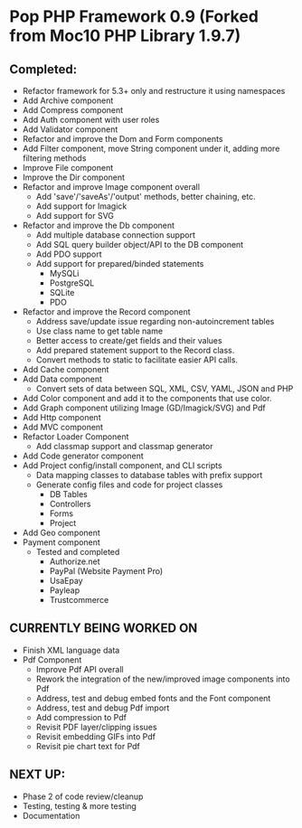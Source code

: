 Pop PHP Framework 0.9 (Forked from Moc10 PHP Library 1.9.7)
===========================================================

Completed:
----------
* Refactor framework for 5.3+ only and restructure it using namespaces
* Add Archive component
* Add Compress component
* Add Auth component with user roles
* Add Validator component
* Refactor and improve the Dom and Form components
* Add Filter component, move String component under it, adding more filtering methods
* Improve File component
* Improve the Dir component
* Refactor and improve Image component overall
    - Add 'save'/'saveAs'/'output' methods, better chaining, etc.
    - Add support for Imagick
    - Add support for SVG
* Refactor and improve the Db component
    - Add multiple database connection support
    - Add SQL query builder object/API to the DB component
    - Add PDO support
    - Add support for prepared/binded statements
        + MySQLi
        + PostgreSQL
        + SQLite
        + PDO
* Refactor and improve the Record component
    - Address save/update issue regarding non-autoincrement tables
    - Use class name to get table name
    - Better access to create/get fields and their values
    - Add prepared statement support to the Record class.
    - Convert methods to static to facilitate easier API calls.
* Add Cache component
* Add Data component
    - Convert sets of data between SQL, XML, CSV, YAML, JSON and PHP
* Add Color component and add it to the components that use color.
* Add Graph component utilizing Image (GD/Imagick/SVG) and Pdf
* Add Http component
* Add MVC component
* Refactor Loader Component
    - Add classmap support and classmap generator
* Add Code generator component
* Add Project config/install component, and CLI scripts
    - Data mapping classes to database tables with prefix support
    - Generate config files and code for project classes
        + DB Tables
        + Controllers
        + Forms
        + Project
* Add Geo component
* Payment component
    - Tested and completed
        + Authorize.net
        + PayPal (Website Payment Pro)
        + UsaEpay
        + Payleap
        + Trustcommerce


CURRENTLY BEING WORKED ON
-----------------------------------
* Finish XML language data
* Pdf Component
    - Improve Pdf API overall
    - Rework the integration of the new/improved image components into Pdf
    - Address, test and debug embed fonts and the Font component
    - Address, test and debug Pdf import
    - Add compression to Pdf
    - Revisit PDF layer/clipping issues
    - Revisit embedding GIFs into Pdf
    - Revisit pie chart text for Pdf


NEXT UP:
--------
* Phase 2 of code review/cleanup
* Testing, testing & more testing
* Documentation
